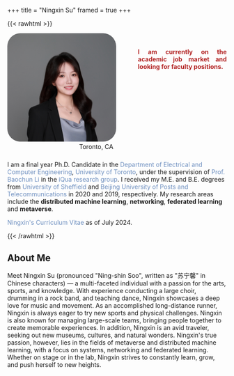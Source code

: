 +++
title = "Ningxin Su"
framed = true
+++

{{< rawhtml >}}
<style>
.profile-container {
    display: flex;
    align-items: flex-start;
    gap: 30px;
    max-width: 800px;
    margin: 0 auto;
}
.profile-image {
    flex: 0 0 250px;
}
.profile-image img {
    width: 100%;
    border-radius: 30px;
}
.profile-info {
    flex: 1;
    padding-top: 20px;
}
.fa, .fas, .fab {
    padding-right: 5px;
    color: #555;
    font-size: 16px;
    width: 20px;
    text-align: center;
}
.no-underline {
    text-decoration: none; /* Remove underline from links */
}

p a {
    color: #6C8EBF; /* Change hyperlink color to #6C8EBF only for links in paragraphs */
}

p a:hover {
    color: #5A7DAF; /* Optional: Change color on hover for better visibility */
}
</style>

<!-- Update Font Awesome to version 6 -->
<link rel="stylesheet" href="https://cdnjs.cloudflare.com/ajax/libs/font-awesome/6.5.1/css/all.min.css">

<div class="profile-container" style="display: flex;">
    <div class="profile-image">
        <img src="/assets/ningxinsu3.jpg" alt="Profile Photo">
        <br />
        <div style="display: flex; align-items: center; margin-bottom: 10px;">
            <a href="mailto:ningxin.su@mail.utoronto.ca" style="display: flex; align-items: center; margin-right: 10px; text-decoration: none;">
                <i class="fas fa-envelope"></i>
            </a>
            <a href="https://scholar.google.ca/citations?user=XkeT3_8AAAAJ&hl=en" style="display: flex; align-items: center; margin-right: 10px; text-decoration: none;">
                <i class="fas fa-graduation-cap"></i>
            </a>
            <a href="https://www.linkedin.com/in/ningxin-su-b11460264/" style="display: flex; align-items: center; margin-right: 10px; text-decoration: none;">
                <i class="fab fa-linkedin"></i>
            </a>
            <a href="https://github.com/NingxinSu" style="display: flex; align-items: center; margin-right: 10px; text-decoration: none;">
                <i class="fab fa-github"></i>
            </a>
            <br />
            <a style="display: flex; align-items: center; text-decoration: none;">
            <i class="fas fa-location-dot"></i>
            <span>Toronto, CA</span>
            </a>
        </div>
    </div>
    <div class="profile-info" style="flex-grow: 1; text-align: justify; margin-left: 20px;">
        <p style="font-weight: bold; color: firebrick;">
           I am currently on the academic job market and looking for faculty positions.
        </p>
    </div>
</div>


<p>
    I am a final year Ph.D. Candidate in the <a href="https://www.ece.toronto.edu" class="no-underline">Department of Electrical and Computer Engineering</a>, <a href="https://www.utoronto.ca" class="no-underline">University of Toronto</a>, under the supervision of <a href="https://www.ece.toronto.ca/people/li-b/" class="no-underline">Prof. Baochun Li</a> in the <a href="https://iqua.ece.toronto.edu/" class="no-underline">iQua research group</a>. I received my M.E. and B.E. degrees from <a href="https://www.sheffield.ac.uk/" class="no-underline">University of Sheffield</a> and <a href="https://www.bupt.edu.cn/" class="no-underline">Beijing University of Posts and Telecommunications</a> in 2020 and 2019, respectively. My research areas include the <strong>distributed machine learning</strong>, <strong>networking</strong>, <strong>federated learning</strong> and <strong>metaverse</strong>.
</p>

<p>
<a href="/assets/ningxin_cv.pdf"style="text-decoration: none;">Ningxin's Curriculum Vitae </a>as of July 2024. 
</p>
{{< /rawhtml >}}



## About Me
Meet Ningxin Su (pronounced "Ning-shin Soo", written as "苏宁馨" in Chinese characters) &mdash; a multi-faceted individual with a passion for the arts, sports, and knowledge. With experience conducting a large choir, drumming in a rock band, and teaching dance, Ningxin showcases a deep love for music and movement. As an accomplished long-distance runner, Ningxin is always eager to try new sports and physical challenges. Ningxin is also known for managing large-scale teams, bringing people together to create memorable experiences. In addition, Ningxin is an avid traveler, seeking out new museums, cultures, and natural wonders. Ningxin's true passion, however, lies in the fields of metaverse and distributed machine learning, with a focus on systems, networking and federated learning. Whether on stage or in the lab, Ningxin strives to constantly learn, grow, and push herself to new heights.
